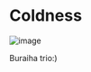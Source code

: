 # Coldness
![image](https://github.com/DarknessVortex/Coldness/assets/131282271/05f805f7-b3a5-4087-8cc3-7e7e7e1cd474)

Buraiha trio:)
